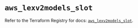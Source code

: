 # `aws_lexv2models_slot`

Refer to the Terraform Registry for docs: [`aws_lexv2models_slot`](https://registry.terraform.io/providers/hashicorp/aws/6.4.0/docs/resources/lexv2models_slot).

